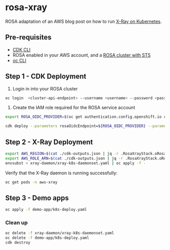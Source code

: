 # rosa-xray

ROSA adaptation of an AWS blog post on how to run [X-Ray on Kubernetes](https://aws.amazon.com/de/blogs/compute/application-tracing-on-kubernetes-with-aws-x-ray/).

## Pre-requisites

- [CDK CLI](https://docs.aws.amazon.com/cdk/v2/guide/getting_started.html#getting_started_install)
- ROSA enabled in your AWS account, and a [ROSA cluster with STS](https://docs.aws.amazon.com/ROSA/latest/userguide/getting-started-sts-auto.html)
- [oc CLI](https://docs.openshift.com/container-platform/4.8/cli_reference/openshift_cli/getting-started-cli.html)

## Step 1 - CDK Deployment

1. Login in into your ROSA cluster

```bash
oc login  <cluster-api-endpoint> --username <username> --password <password>`
```

1. Create the IAM role required for the ROSA service account

```bash
export ROSA_OIDC_PROVIDER=$(oc get authentication.config.openshift.io cluster -o json | jq -r .spec.serviceAccountIssuer| sed -e "s/^https:\\/\\///")

cdk deploy --parameters rosaOidcEndpoint=${ROSA_OIDC_PROVIDER} --parameters rosaServiceAccount=xray-daemon --outputs-file ./cdk-outputs.json
```

## Step 2 - X-Ray Deployment

```bash
export AWS_REGION=$(cat ./cdk-outputs.json | jq -r .RosaXrayStack.oRosaXrayAwsRegion)
export AWS_ROLE_ARN=$(cat ./cdk-outputs.json | jq -r .RosaXrayStack.oRosaXrayRoleArn)
envsubst < xray-daemon/xray-k8s-daemonset.yaml | oc apply -f -
```

Verify that the X-Ray daemon is running successfully:

```bash
oc get pods -n aws-xray
```

## Step 3 - Demo apps

```bash
oc apply -f demo-app/k8s-deploy.yaml
```

### Clean up

```bash
oc delete -f xray-daemon/xray-k8s-daemonset.yaml
oc delete -f demo-app/k8s-deploy.yaml
cdk destroy
```

